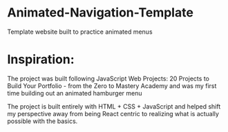 # Animated-Navigation-Template
Template website built to practice animated menus

# Inspiration:
The project was built following JavaScript Web Projects: 20 Projects to Build Your Portfolio - from the Zero to Mastery Academy and was my first time building out an animated hamburger menu

The project is built entirely with HTML + CSS + JavaScript and helped shift my perspective away from being React centric to realizing what is actually possible with the basics.

